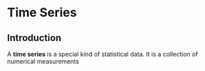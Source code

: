 # Time Series

## Introduction

A **time series** is a special kind of statistical data. It is a collection of numerical measurements 